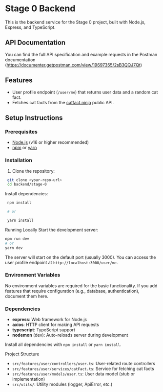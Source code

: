 # Stage 0 Backend

This is the backend service for the Stage 0 project, built with Node.js, Express, and TypeScript.

## API Documentation

You can find the full API specification and example requests in the Postman documentation (https://documenter.getpostman.com/view/19697355/2sB3QQJ7Qt)

## Features

- User profile endpoint (`/user/me`) that returns user data and a random cat fact.
- Fetches cat facts from the [catfact.ninja](https://catfact.ninja/) public API.

## Setup Instructions

### Prerequisites

- [Node.js](https://nodejs.org/) (v16 or higher recommended)
- [npm](https://www.npmjs.com/) or [yarn](https://yarnpkg.com/)

### Installation

1. Clone the repository:

```sh
 git clone <your-repo-url>
 cd backend/stage-0
```

Install dependencies:

```sh
 npm install

 # or

 yarn install
```

Running Locally
Start the development server:

```sh
npm run dev
# or
yarn dev
```

The server will start on the default port (usually 3000). You can access the user profile endpoint at `http://localhost:3000/user/me`.

### Environment Variables

No environment variables are required for the basic functionality. If you add features that require configuration (e.g., database, authentication), document them here.

### Dependencies

- **express**: Web framework for Node.js
- **axios**: HTTP client for making API requests
- **typescript**: TypeScript support
- **nodemon** (dev): Auto-reloads server during development

Install all dependencies with `npm install` or `yarn install`.

Project Structure

- `src/features/user/controllers/user.ts`: User-related route controllers
- `src/features/user/services/catFact.ts`: Service for fetching cat facts
- `src/features/user/models/user.ts`: User data model (stub or implementation)
- `src/utils/`: Utility modules (logger, ApiError, etc.)
